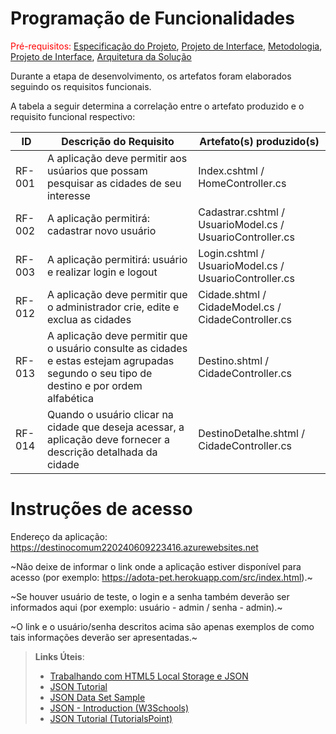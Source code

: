 # Programação de Funcionalidades

<span style="color:red">Pré-requisitos: <a href="2-Especificação do Projeto.md"> Especificação do Projeto</a></span>, <a href="3-Projeto de Interface.md"> Projeto de Interface</a>, <a href="4-Metodologia.md"> Metodologia</a>, <a href="3-Projeto de Interface.md"> Projeto de Interface</a>, <a href="5-Arquitetura da Solução.md"> Arquitetura da Solução</a>

Durante a etapa de desenvolvimento, os artefatos foram elaborados seguindo os requisitos funcionais.

A tabela a seguir determina a correlação entre o artefato produzido e o requisito funcional respectivo:

|ID    | Descrição do Requisito  | Artefato(s) produzido(s) |
|------|-----------------------------------------|----|
|RF-001|  A aplicação deve permitir aos usúarios que possam pesquisar as cidades de seu interesse | Index.cshtml / HomeController.cs | 
|RF-002| 	A aplicação permitirá: cadastrar novo usuário | Cadastrar.cshtml / UsuarioModel.cs / UsuarioController.cs | 
|RF-003| 	A aplicação permitirá: usuário e realizar login e logout | Login.cshtml / UsuarioModel.cs / UsuarioController.cs | 
|RF-012|  A aplicação deve permitir que o administrador crie, edite e exclua as cidades | Cidade.shtml / CidadeModel.cs / CidadeController.cs | 
|RF-013|  A aplicação deve permitir que o usuário consulte as cidades e estas estejam agrupadas segundo o seu tipo de destino e por ordem alfabética  | Destino.shtml / CidadeController.cs |
|RF-014|  Quando o usuário clicar na cidade que deseja acessar, a aplicação deve fornecer a descrição detalhada da cidade  | DestinoDetalhe.shtml / CidadeController.cs |



# Instruções de acesso

Endereço da aplicação: https://destinocomum220240609223416.azurewebsites.net

~Não deixe de informar o link onde a aplicação estiver disponível para acesso (por exemplo: https://adota-pet.herokuapp.com/src/index.html).~

~Se houver usuário de teste, o login e a senha também deverão ser informados aqui (por exemplo: usuário - admin / senha - admin).~

~O link e o usuário/senha descritos acima são apenas exemplos de como tais informações deverão ser apresentadas.~

> **Links Úteis**:
>
> - [Trabalhando com HTML5 Local Storage e JSON](https://www.devmedia.com.br/trabalhando-com-html5-local-storage-e-json/29045)
> - [JSON Tutorial](https://www.w3resource.com/JSON)
> - [JSON Data Set Sample](https://opensource.adobe.com/Spry/samples/data_region/JSONDataSetSample.html)
> - [JSON - Introduction (W3Schools)](https://www.w3schools.com/js/js_json_intro.asp)
> - [JSON Tutorial (TutorialsPoint)](https://www.tutorialspoint.com/json/index.htm)
